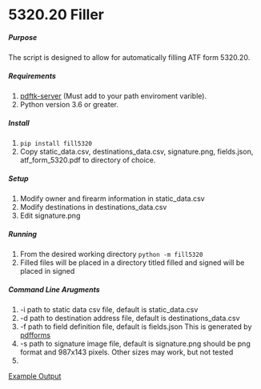 # 5320.20 Filler

##### Purpose
The script is designed to allow for automatically filling ATF form 5320.20.

##### Requirements

1. [pdftk-server](https://www.pdflabs.com/tools/pdftk-server/) (Must add to your path enviroment varible).
2. Python version 3.6 or greater.

##### Install
1. ```pip install fill5320```
2. Copy static_data.csv, destinations_data.csv, signature.png, fields.json, atf_form_5320.pdf to directory of choice.

##### Setup
1. Modify owner and firearm information in static_data.csv
2. Modify destinations in destinations_data.csv
3. Edit signature.png

##### Running
1. From the desired working directory ```python -m fill5320```
2. Filled files will be placed in a directory titled filled and signed will be placed in signed

##### Command Line Arugments
1. -i path to static data csv file, default is static_data.csv
2. -d path to destination address file, default is destinations_data.csv
3. -f path to field definition file, default is fields.json This is generated by [pdfforms](https://github.com/altaurog/pdfforms)
4. -s path to signature image file, default is signature.png should be png format and 987x143 pixels.  Other sizes may work, but not tested
5. 



[Example Output](https://github.com/prairiesnpr/5320_filler/blob/master/example_output/atf_form_5320_KY.pdf)